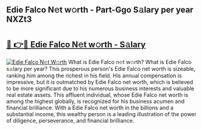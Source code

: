 ## Edie Falco N𝚎t w𝚘rth - Part-Ggo S𝚊lary per year NXZt3

# <h2><a href="http://gc585t.nevu.top/?p=Edie+Falco">🔗 👉🔴 Edie Falco N𝚎t w𝚘rth - S𝚊lary</a></h2>

[![Edie Falco N𝚎t W𝚘rth](https://i.imgur.com/Oavwk0R.jpeg)](http://gc585t.nevu.top/?p=Edie+Falco)
What is Edie Falco n𝚎t w𝚘rth? What is Edie Falco s𝚊lary per year?
This prosperous person's Edie Falco net worth is sizeable, ranking him among the richest in his field. His annual compensation is impressive, but it is outmatched by Edie Falco net worth, which is believed to be more significant due to his numerous business interests and valuable real estate assets. This affluent individual, whose Edie Falco net worth is among the highest globally, is recognized for his business acumen and financial brilliance. With a Edie Falco net worth in the billions and a substantial income, this wealthy person is a leading illustration of the power of diligence, perseverance, and financial brilliance.
